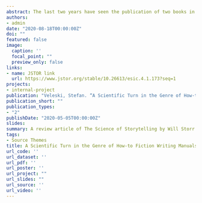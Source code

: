```yaml
---
abstract: The last two years have seen the publication of two books in the genre of how-to fiction writing manuals that use science both as a selling point and as a genuine analytical paradigm. The Science of Storytelling by Will Storr and The Science of Screenwriting by Paul Joseph Gulino and Connie Shears use insights from the cognitive sciences and evolutionary psychology, while retaining their practical, how-to character. This review article goes through some of the main clusters of advice shared by the two books, dealing with information processing, attention allocation, the implications of human sociality for fiction, and story structure, while fitting their takes on these issues within the fields of biocultural criticism and cultural evolution. Despite containing occasional flaws and confusions about theory common in pioneering works, these books could be harbingers of change for the genre and an important step in the bottom-up infusion of biocultural theory into literary studies.
authors:
- admin
date: "2020-08-18T00:00:00Z"
doi: ""
featured: false
image:
  caption: ''
  focal_point: ""
  preview_only: false
links:
- name: JSTOR link
  url: https://www.jstor.org/stable/10.26613/esic.4.1.173?seq=1
projects:
- internal-project
publication: "Veleski, Stefan. “A Scientific Turn in the Genre of How-to Fiction Writing Manuals?” Evolutionary Studies in Imaginative Culture, vol. 4, no. 1, 2020, pp. 91–104."
publication_short: ""
publication_types:
- "2"
publishDate: "2020-05-05T00:00:00Z"
slides:
summary: A review article of The Science of Storytelling by Will Storr and The Science of Screenwriting by Paul Joseph Gulino and Connie Shears, where I argue that these two recent science-heavy how-to fiction writing manuals may signal a scientific turn in the genre.
tags:
- Source Themes
title: A Scientific Turn in the Genre of How-to Fiction Writing Manuals? 
url_code: ''
url_dataset: ''
url_pdf: ''
url_poster: ''
url_project: ""
url_slides: ""
url_source: ''
url_video: ''
---
```


